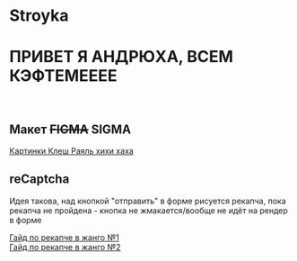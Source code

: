 # Stroyka
<h1>ПРИВЕТ Я АНДРЮХА, ВСЕМ КЭФТЕМЕЕЕЕ</h1>
</br>
<h2>Макет <del>FIGMA</del> SIGMA</h2>
<a href="https://www.figma.com/file/ud8ovmuSMlHlI87WV5I5qi/Templates-%2310.-More-on-Figma.info-(Copy)?node-id=0%3A1&t=UdMjUAwbe1gVEtgG-1">Картинки Клеш Раяль хихи хаха</a>
</br>
<h2>reCaptcha</h2>
<p>Идея такова, над кнопкой "отправить" в форме рисуется рекапча, пока рекапча не пройдена - кнопка не жмакается/вообще не идёт на рендер в форме</p>
<a href="https://www.geeksforgeeks.org/how-to-add-google-recaptcha-to-django-forms/">Гайд по рекапче в жанго №1</a>
</br>
<a href="https://pypi.org/project/django-recaptcha/">Гайд по рекапче в жанго №2</a>
</br>
